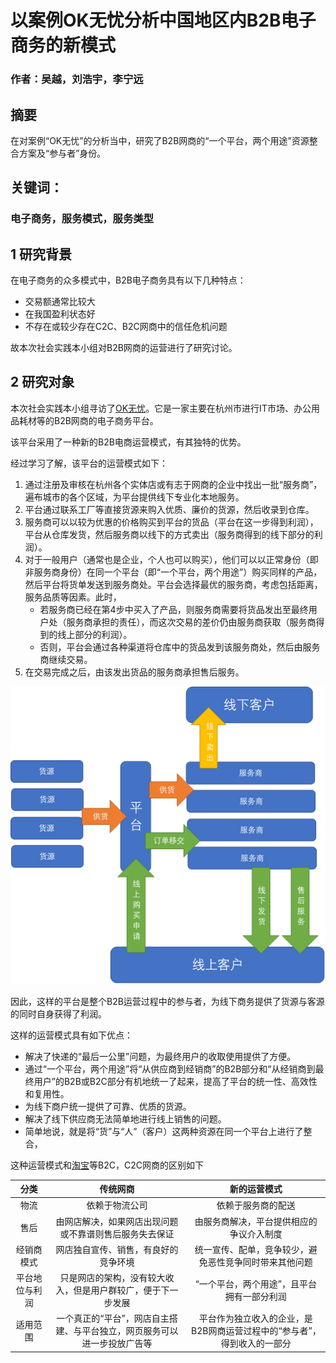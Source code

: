 # 以案例OK无忧分析中国地区内B2B电子商务的新模式

### 作者：吴越，刘浩宇，李宁远

## 摘要

在对案例“OK无忧”的分析当中，研究了B2B网商的“一个平台，两个用途”资源整合方案及“参与者”身份。

## 关键词：
### 电子商务，服务模式，服务类型

## 1 研究背景

在电子商务的众多模式中，B2B电子商务具有以下几种特点：

* 交易额通常比较大
* 在我国盈利状态好
* 不存在或较少存在C2C、B2C网商中的信任危机问题

故本次社会实践本小组对B2B网商的运营进行了研究讨论。

## 2 研究对象

本次社会实践本小组寻访了[OK无忧](http://www.okwuyou.com/)。它是一家主要在杭州市进行IT市场、办公用品耗材等的B2B网商的电子商务平台。

该平台采用了一种新的B2B电商运营模式，有其独特的优势。

经过学习了解，该平台的运营模式如下：

1. 通过注册及审核在杭州各个实体店或有志于网商的企业中找出一批“服务商”，遍布城市的各个区域，为平台提供线下专业化本地服务。
1. 平台通过联系工厂等直接货源来购入优质、廉价的货源，然后收录到仓库。
1. 服务商可以以较为优惠的价格购买到平台的货品（平台在这一步得到利润），平台从仓库发货，然后服务商以线下的方式卖出（服务商得到的线下部分的利润）。
1. 对于一般用户（通常也是企业，个人也可以购买），他们可以以正常身份（即非服务商身份）在同一个平台（即“一个平台，两个用途”）购买同样的产品，然后平台将货单发送到服务商处。平台会选择最优的服务商，考虑包括距离，服务品质等因素。此时，
	* 若服务商已经在第4步中买入了产品，则服务商需要将货品发出至最终用户处（服务商承担的责任），而这次交易的差价仍由服务商获取（服务商得到的线上部分的利润）。
	* 否则，平台会通过各种渠道将仓库中的货品发到该服务商处，然后由服务商继续交易。
1. 在交易完成之后，由该发出货品的服务商承担售后服务。

![例图](pic1.png)

因此，这样的平台是整个B2B运营过程中的参与者，为线下商务提供了货源与客源的同时自身获得了利润。

这样的运营模式具有如下优点：

* 解决了快递的“最后一公里”问题，为最终用户的收取使用提供了方便。
* 通过“一个平台，两个用途”将“从供应商到经销商”的B2B部分和“从经销商到最终用户”的B2B或B2C部分有机地统一了起来，提高了平台的统一性、高效性和复用性。
* 为线下商户统一提供了可靠、优质的货源。
* 解决了线下供应商无法简单地进行线上销售的问题。
* 简单地说，就是将“货”与“人”（客户）这两种资源在同一个平台上进行了整合，

这种运营模式和[淘宝](https://taobao.com/)等B2C，C2C网商的区别如下

分类| 传统网商 | 新的运营模式
:-:|:-:|:-:
物流| 依赖于物流公司 | 依赖于服务商的配送
售后| 由网店解决，如果网店出现问题或不靠谱则售后服务失去保证 | 由服务商解决，平台提供相应的争议介入制度
经销商模式|网店独自宣传、销售，有良好的竞争环境|统一宣传、配单，竞争较少，避免恶性竞争同时带来其他问题
平台地位与利润|只是网店的架构，没有较大收入，但是用户群较广，便于下一步发展|“一个平台，两个用途”，且平台拥有一部分利润
适用范围|一个真正的“平台”，网店自主搭建、与平台独立，网页服务可以进一步投放广告等|平台作为独立收入的企业，是B2B网商运营过程中的“参与者”，得到收入的一部分



